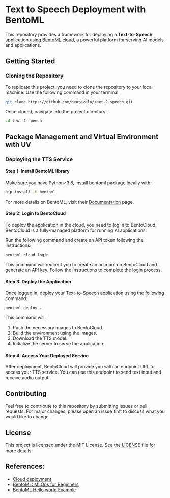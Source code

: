 # Text to Speech Deployment with BentoML

This repository provides a framework for deploying a **Text-to-Speech** application using [BentoML cloud](https://www.bentoml.com/), a powerful platform for serving AI models and applications. 

## Getting Started

### Cloning the Repository

To replicate this project, you need to clone the repository to your local machine. Use the following command in your terminal:

```bash
git clone https://github.com/beotavalo/text-2-speech.git
```

Once cloned, navigate into the project directory:

```bash
cd text-2-speech
```
## Package Management and Virtual Environment with UV


### Deploying the TTS Service

#### Step 1: Install BentoML library

Make sure you have Python≥3.8, install bentoml package locally with:


```bash
pip install -U bentoml
```

For more details on BentoML, visit their [Documentation](https://docs.bentoml.com/en/latest/?_gl=1*kwqrh4*_gcl_au*MzMxMDczNzA3LjE3NDU4MDA3NTY) page.

#### Step 2: Login to BentoCloud

To deploy the application in the cloud, you need to log in to BentoCloud. BentoCloud is a fully-managed platform for running AI applications.

Run the following command and create an API token following the instructions:

```bash
bentoml cloud login
```

This command will redirect you to create an account on BentoCloud and generate an API key. Follow the instructions to complete the login process.

#### Step 3: Deploy the Application

Once logged in, deploy your Text-to-Speech application using the following command:

```bash
bentoml deploy .
```

This command will:

1. Push the necessary images to BentoCloud.
2. Build the environment using the images.
3. Download the TTS model.
4. Initialize the server to serve the application.

#### Step 4: Access Your Deployed Service

After deployment, BentoCloud will provide you with an endpoint URL to access your TTS service. You can use this endpoint to send text input and receive audio output.

## Contributing

Feel free to contribute to this repository by submitting issues or pull requests. For major changes, please open an issue first to discuss what you would like to change.

## License

This project is licensed under the MIT License. See the [LICENSE](LICENSE) file for more details.

## References:
- [Cloud deployment](https://docs.bentoml.com/en/latest/get-started/cloud-deployment.html)
- [BentoML: MLOps for Beginners](https://www.kdnuggets.com/bentoml-mlops-for-beginners)
- [BentoML Hello world Example](https://docs.bentoml.com/en/latest/get-started/hello-world.html)
